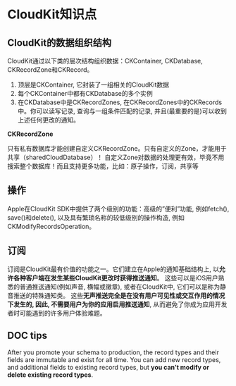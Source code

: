 #  CloudKit知识点

## CloudKit的数据组织结构

CloudKit通过以下类的层次结构组织数据：CKContainer, CKDatabase, CKRecordZone和CKRecord。

1. 顶层是CKContainer, 它封装了一组相关的CloudKit数据
2. 每个CKContainer中都有CKDatabase的多个实例
3. 在CKDatabase中是CKRecordZones, 在CKRecordZones中的CKRecords中。你可以读写记录, 查询与一组条件匹配的记录, 
并且(最重要的是)可以收到上述任何更改的通知。

**CKRecordZone**

只有私有数据库才能创建自定义CKRecordZone。只有自定义的Zone，才能用于共享（sharedCloudDatabase）！
自定义Zone对数据的处理更有效，毕竟不用搜索整个数据库！而且支持更多功能，比如：原子操作，订阅，共享等


## 操作

Apple在CloudKit SDK中提供了两个级别的功能：高级的”便利”功能, 例如fetch(), save()和delete(), 
以及具有繁琐名称的较低级别的操作构造, 例如CKModifyRecordsOperation。

## 订阅

订阅是CloudKit最有价值的功能之一。它们建立在Apple的通知基础结构上, 以**允许各种客户端在发生某些CloudKit更改时获得推送通知**。
这些可以是iOS用户熟悉的普通推送通知(例如声音, 横幅或徽章), 或者在CloudKit中, 它们可以是称为静音推送的特殊通知类。
这些**无声推送完全是在没有用户可见性或交互作用的情况下发生的, 因此, 不需要用户为你的应用启用推送通知**, 
从而避免了你成为应用开发者时可能遇到的许多用户体验难题。


## DOC tips

After you promote your schema to production, the record types and their fields are immutable and exist for all time. 
You can add new record types, and additional fields to existing record types, 
but **you can’t modify or delete existing record types**.
